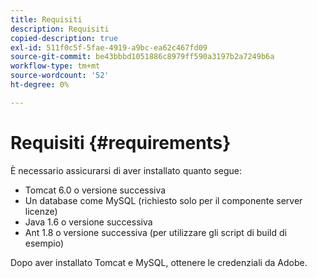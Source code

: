 ```yaml
---
title: Requisiti
description: Requisiti
copied-description: true
exl-id: 511f0c5f-5fae-4919-a9bc-ea62c467fd09
source-git-commit: be43bbbd1051886c8979ff590a3197b2a7249b6a
workflow-type: tm+mt
source-wordcount: '52'
ht-degree: 0%

---
```


# Requisiti {#requirements}

È necessario assicurarsi di aver installato quanto segue:

* Tomcat 6.0 o versione successiva
* Un database come MySQL (richiesto solo per il componente server licenze)
* Java 1.6 o versione successiva
* Ant 1.8 o versione successiva (per utilizzare gli script di build di esempio)

Dopo aver installato Tomcat e MySQL, ottenere le credenziali da Adobe.
